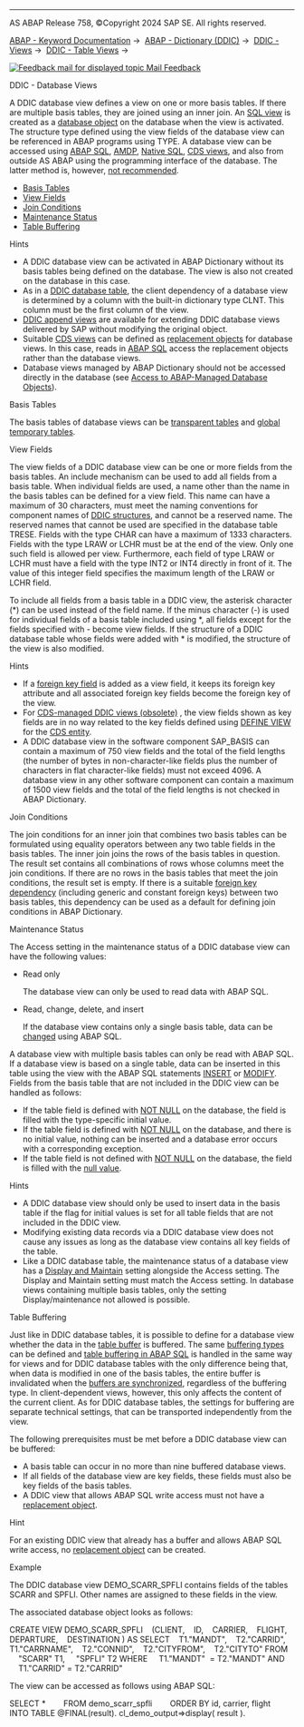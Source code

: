   

* * *

AS ABAP Release 758, ©Copyright 2024 SAP SE. All rights reserved.

[ABAP - Keyword Documentation](https://help.sap.com/doc/abapdocu_latest_index_htm/latest/en-US/abenabap.htm) →  [ABAP - Dictionary (DDIC)](https://help.sap.com/doc/abapdocu_latest_index_htm/latest/en-US/abenabap_dictionary.htm) →  [DDIC - Views](https://help.sap.com/doc/abapdocu_latest_index_htm/latest/en-US/abenddic_views.htm) →  [DDIC - Table Views](https://help.sap.com/doc/abapdocu_latest_index_htm/latest/en-US/abenddic_table_views.htm) → 

 [![](Mail.gif?object=Mail.gif "Feedback mail for displayed topic") Mail Feedback](mailto:f1_help@sap.com?subject=Feedback%20on%20ABAP%20Documentation&body=Document:%20DDIC%20-%20Database%20Views%2C%20ABENDDIC_DATABASE_VIEWS%2C%20758%0D%0A%0D%0AError:%0D%0A%0D%0A%0D%0A%0D%0ASuggestion%20for%20improvement:)

DDIC - Database Views

A DDIC database view defines a view on one or more basis tables. If there are multiple basis tables, they are joined using an inner join. An [SQL view](https://help.sap.com/doc/abapdocu_latest_index_htm/latest/en-US/abensql_view_glosry.htm "Glossary Entry") is created as a [database object](https://help.sap.com/doc/abapdocu_latest_index_htm/latest/en-US/abendb_object_glosry.htm "Glossary Entry") on the database when the view is activated. The structure type defined using the view fields of the database view can be referenced in ABAP programs using TYPE. A database view can be accessed using [ABAP SQL](https://help.sap.com/doc/abapdocu_latest_index_htm/latest/en-US/abenabap_sql_glosry.htm "Glossary Entry"), [AMDP](https://help.sap.com/doc/abapdocu_latest_index_htm/latest/en-US/abenamdp_glosry.htm "Glossary Entry"), [Native SQL](https://help.sap.com/doc/abapdocu_latest_index_htm/latest/en-US/abennative_sql_glosry.htm "Glossary Entry"), [CDS views](https://help.sap.com/doc/abapdocu_latest_index_htm/latest/en-US/abencds_view_glosry.htm "Glossary Entry"), and also from outside AS ABAP using the programming interface of the database. The latter method is, however, [not recommended](https://help.sap.com/doc/abapdocu_latest_index_htm/latest/en-US/abendatabase_access_recomm.htm).

-   [Basis Tables](#@@ITOC@@ABENDDIC_DATABASE_VIEWS_1)
-   [View Fields](#@@ITOC@@ABENDDIC_DATABASE_VIEWS_2)
-   [Join Conditions](#@@ITOC@@ABENDDIC_DATABASE_VIEWS_3)
-   [Maintenance Status](#@@ITOC@@ABENDDIC_DATABASE_VIEWS_4)
-   [Table Buffering](#@@ITOC@@ABENDDIC_DATABASE_VIEWS_5)

Hints

-   A DDIC database view can be activated in ABAP Dictionary without its basis tables being defined on the database. The view is also not created on the database in this case.
-   As in a [DDIC database table](https://help.sap.com/doc/abapdocu_latest_index_htm/latest/en-US/abenddic_database_tables_client.htm), the client dependency of a database view is determined by a column with the built-in dictionary type CLNT. This column must be the first column of the view.
-   [DDIC append views](https://help.sap.com/doc/abapdocu_latest_index_htm/latest/en-US/abenddic_append_views.htm) are available for extending DDIC database views delivered by SAP without modifying the original object.
-   Suitable [CDS views](https://help.sap.com/doc/abapdocu_latest_index_htm/latest/en-US/abencds_view_glosry.htm "Glossary Entry") can be defined as [replacement objects](https://help.sap.com/doc/abapdocu_latest_index_htm/latest/en-US/abenddic_replacement_objects.htm) for database views. In this case, reads in [ABAP SQL](https://help.sap.com/doc/abapdocu_latest_index_htm/latest/en-US/abenabap_sql_glosry.htm "Glossary Entry") access the replacement objects rather than the database views.
-   Database views managed by ABAP Dictionary should not be accessed directly in the database (see [Access to ABAP-Managed Database Objects](https://help.sap.com/doc/abapdocu_latest_index_htm/latest/en-US/abendatabase_access_recomm.htm)).

Basis Tables   

The basis tables of database views can be [transparent tables](https://help.sap.com/doc/abapdocu_latest_index_htm/latest/en-US/abentransparent_table_glosry.htm "Glossary Entry") and [global temporary tables](https://help.sap.com/doc/abapdocu_latest_index_htm/latest/en-US/abenglobal_temporary_table_glosry.htm "Glossary Entry").

View Fields   

The view fields of a DDIC database view can be one or more fields from the basis tables. An include mechanism can be used to add all fields from a basis table. When individual fields are used, a name other than the name in the basis tables can be defined for a view field. This name can have a maximum of 30 characters, must meet the naming conventions for component names of [DDIC structures](https://help.sap.com/doc/abapdocu_latest_index_htm/latest/en-US/abenddic_structures.htm), and cannot be a reserved name. The reserved names that cannot be used are specified in the database table TRESE. Fields with the type CHAR can have a maximum of 1333 characters. Fields with the type LRAW or LCHR must be at the end of the view. Only one such field is allowed per view. Furthermore, each field of type LRAW or LCHR must have a field with the type INT2 or INT4 directly in front of it. The value of this integer field specifies the maximum length of the LRAW or LCHR field.

To include all fields from a basis table in a DDIC view, the asterisk character (\*) can be used instead of the field name. If the minus character (\-) is used for individual fields of a basis table included using \*, all fields except for the fields specified with \- become view fields. If the structure of a DDIC database table whose fields were added with \* is modified, the structure of the view is also modified.

Hints

-   If a [foreign key field](https://help.sap.com/doc/abapdocu_latest_index_htm/latest/en-US/abenforeign_key_field_glosry.htm "Glossary Entry") is added as a view field, it keeps its foreign key attribute and all associated foreign key fields become the foreign key of the view.
-   For [CDS-managed DDIC views (obsolete)](https://help.sap.com/doc/abapdocu_latest_index_htm/latest/en-US/abencds_mngdddic_view_glosry.htm "Glossary Entry") [](https://help.sap.com/doc/abapdocu_latest_index_htm/latest/en-US/abencds_v1_views.htm), the view fields shown as key fields are in no way related to the key fields defined using [DEFINE VIEW](https://help.sap.com/doc/abapdocu_latest_index_htm/latest/en-US/abencds_define_view_v1.htm) for the [CDS entity](https://help.sap.com/doc/abapdocu_latest_index_htm/latest/en-US/abencds_entity_glosry.htm "Glossary Entry").
-   A DDIC database view in the software component SAP\_BASIS can contain a maximum of 750 view fields and the total of the field lengths (the number of bytes in non-character-like fields plus the number of characters in flat character-like fields) must not exceed 4096. A database view in any other software component can contain a maximum of 1500 view fields and the total of the field lengths is not checked in ABAP Dictionary.

Join Conditions   

The join conditions for an inner join that combines two basis tables can be formulated using equality operators between any two table fields in the basis tables. The inner join joins the rows of the basis tables in question. The result set contains all combinations of rows whose columns meet the join conditions. If there are no rows in the basis tables that meet the join conditions, the result set is empty. If there is a suitable [foreign key dependency](https://help.sap.com/doc/abapdocu_latest_index_htm/latest/en-US/abenddic_database_tables_forkeyrel.htm) (including generic and constant foreign keys) between two basis tables, this dependency can be used as a default for defining join conditions in ABAP Dictionary.

Maintenance Status   

The Access setting in the maintenance status of a DDIC database view can have the following values:

-   Read only
    
    The database view can only be used to read data with ABAP SQL.
    
-   Read, change, delete, and insert
    
    If the database view contains only a single basis table, data can be [changed](https://help.sap.com/doc/abapdocu_latest_index_htm/latest/en-US/abenabap_sql_writing.htm) using ABAP SQL.
    

A database view with multiple basis tables can only be read with ABAP SQL. If a database view is based on a single table, data can be inserted in this table using the view with the ABAP SQL statements [INSERT](https://help.sap.com/doc/abapdocu_latest_index_htm/latest/en-US/abapinsert_dbtab.htm) or [MODIFY](https://help.sap.com/doc/abapdocu_latest_index_htm/latest/en-US/abapinsert_dbtab.htm). Fields from the basis table that are not included in the DDIC view can be handled as follows:

-   If the table field is defined with [NOT NULL](https://help.sap.com/doc/abapdocu_latest_index_htm/latest/en-US/abenddic_database_tables_init.htm) on the database, the field is filled with the type-specific initial value.
-   If the table field is defined with [NOT NULL](https://help.sap.com/doc/abapdocu_latest_index_htm/latest/en-US/abenddic_database_tables_init.htm) on the database, and there is no initial value, nothing can be inserted and a database error occurs with a corresponding exception.
-   If the table field is not defined with [NOT NULL](https://help.sap.com/doc/abapdocu_latest_index_htm/latest/en-US/abenddic_database_tables_init.htm) on the database, the field is filled with the [null value](https://help.sap.com/doc/abapdocu_latest_index_htm/latest/en-US/abennull_value_glosry.htm "Glossary Entry").

Hints

-   A DDIC database view should only be used to insert data in the basis table if the flag for initial values is set for all table fields that are not included in the DDIC view.
-   Modifying existing data records via a DDIC database view does not cause any issues as long as the database view contains all key fields of the table.
-   Like a DDIC database table, the maintenance status of a database view has a [Display and Maintain](https://help.sap.com/doc/abapdocu_latest_index_htm/latest/en-US/abenddic_database_tables_maint.htm) setting alongside the Access setting. The Display and Maintain setting must match the Access setting. In database views containing multiple basis tables, only the setting Display/maintenance not allowed is possible.

Table Buffering   

Just like in DDIC database tables, it is possible to define for a database view whether the data in the [table buffer](https://help.sap.com/doc/abapdocu_latest_index_htm/latest/en-US/abentable_buffer_glosry.htm "Glossary Entry") is buffered. The same [buffering types](https://help.sap.com/doc/abapdocu_latest_index_htm/latest/en-US/abenddic_database_tables_buffer.htm) can be defined and [table buffering in ABAP SQL](https://help.sap.com/doc/abapdocu_latest_index_htm/latest/en-US/abensap_puffering.htm) is handled in the same way for views and for DDIC database tables with the only difference being that, when data is modified in one of the basis tables, the entire buffer is invalidated when the [buffers are synchronized](https://help.sap.com/doc/abapdocu_latest_index_htm/latest/en-US/abenbuffer_synchro.htm), regardless of the buffering type. In client-dependent views, however, this only affects the content of the current client. As for DDIC database tables, the settings for buffering are separate technical settings, that can be transported independently from the view.

The following prerequisites must be met before a DDIC database view can be buffered:

-   A basis table can occur in no more than nine buffered database views.
-   If all fields of the database view are key fields, these fields must also be key fields of the basis tables.
-   A DDIC view that allows ABAP SQL write access must not have a [replacement object](https://help.sap.com/doc/abapdocu_latest_index_htm/latest/en-US/abenddic_replacement_objects.htm).

Hint

For an existing DDIC view that already has a buffer and allows ABAP SQL write access, no [replacement object](https://help.sap.com/doc/abapdocu_latest_index_htm/latest/en-US/abenddic_replacement_objects.htm) can be created.

Example

The DDIC database view DEMO\_SCARR\_SPFLI contains fields of the tables SCARR and SPFLI. Other names are assigned to these fields in the view.

The associated database object looks as follows:

CREATE VIEW DEMO\_SCARR\_SPFLI
   (CLIENT,
   ID,
   CARRIER,
   FLIGHT,
   DEPARTURE,
   DESTINATION )
AS SELECT
   T1."MANDT",
   T2."CARRID",
   T1."CARRNAME",
   T2."CONNID",
   T2."CITYFROM",
   T2."CITYTO"
FROM
    "SCARR" T1,
    "SPFLI" T2
WHERE
    T1."MANDT"  = T2."MANDT" AND
    T1."CARRID" = T2."CARRID"

The view can be accessed as follows using ABAP SQL:

SELECT \*
       FROM demo\_scarr\_spfli
       ORDER BY id, carrier, flight
       INTO TABLE @FINAL(result).
cl\_demo\_output=>display( result ).
